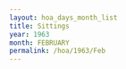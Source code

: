 ```yaml
---
layout: hoa_days_month_list
title: Sittings
year: 1963
month: FEBRUARY
permalink: /hoa/1963/Feb
---
```


